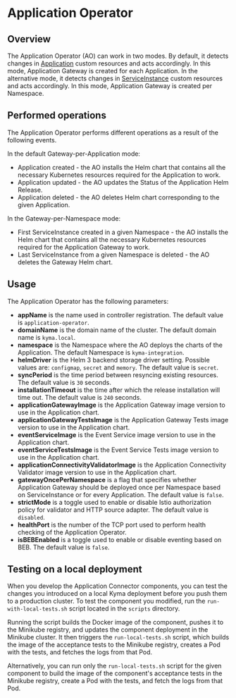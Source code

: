 # Application Operator

## Overview

The Application Operator (AO) can work in two modes.
By default, it detects changes in [Application](../../docs/05-technical-reference/00-custom-resources/ac-01-application.md) custom resources and acts accordingly. In this mode, Application Gateway is created for each Application.
In the alternative mode, it detects changes in [ServiceInstance](../../docs/01-overview/main-areas/service-management/smgt-03-sc-resources.md) custom resources and acts accordingly. In this mode, Application Gateway is created per Namespace.


## Performed operations

The Application Operator performs different operations as a result of the following events.

<!--- when gatewayOncePerNamespace=false (default)  -->
In the default Gateway-per-Application mode:
 - Application created - the AO installs the Helm chart that contains all the necessary Kubernetes resources required for the Application to work.
 - Application updated - the AO updates the Status of the Application Helm Release.
 - Application deleted - the AO deletes Helm chart corresponding to the given Application.

<!--- when gatewayOncePerNamespace=true -->
In the Gateway-per-Namespace mode:
 - First ServiceInstance created in a given Namespace - the AO installs the Helm chart that contains all the necessary Kubernetes resources required for the Application Gateway to work.
 - Last ServiceInstance from a given Namespace is deleted - the AO deletes the Gateway Helm chart.


## Usage

The Application Operator has the following parameters:
 - **appName** is the name used in controller registration. The default value is `application-operator`.
 - **domainName** is the domain name of the cluster. The default domain name is `kyma.local`.
 - **namespace** is the Namespace where the AO deploys the charts of the Application. The default Namespace is `kyma-integration`.
 - **helmDriver** is the Helm 3 backend storage driver setting. Possible values are: `configmap`, `secret` and `memory`. The default value is `secret`.
 - **syncPeriod** is the time period between resyncing existing resources. The default value is `30` seconds.
 - **installationTimeout** is the time after which the release installation will time out. The default value is `240` seconds.
 - **applicationGatewayImage** is the Application Gateway image version to use in the Application chart.
 - **applicationGatewayTestsImage** is the Application Gateway Tests image version to use in the Application chart.
 - **eventServiceImage** is the Event Service image version to use in the Application chart.
 - **eventServiceTestsImage** is the Event Service Tests image version to use in the Application chart.
 - **applicationConnectivityValidatorImage** is the Application Connectivity Validator image version to use in the Application chart.
 - **gatewayOncePerNamespace** is a flag that specifies whether Application Gateway should be deployed once per Namespace based on ServiceInstance or for every Application. The default value is `false`.
 - **strictMode** is a toggle used to enable or disable Istio authorization policy for validator and HTTP source adapter. The default value is `disabled`.
 - **healthPort** is the number of the TCP port used to perform health checking of the Application Operator.
 - **isBEBEnabled** is a toggle used to enable or disable eventing based on BEB. The default value is `false`.

## Testing on a local deployment

When you develop the Application Connector components, you can test the changes you introduced on a local Kyma deployment before you push them to a production cluster.
To test the component you modified, run the `run-with-local-tests.sh` script located in the `scripts` directory.

Running the script builds the Docker image of the component, pushes it to the Minikube registry, and updates the component deployment in the Minikube cluster. It then triggers the `run-local-tests.sh` script, which builds the image of the acceptance tests to the Minikube registry, creates a Pod with the tests, and fetches the logs from that Pod.

Alternatively, you can run only the `run-local-tests.sh` script for the given component to build the image of the component's acceptance tests in the Minikube registry, create a Pod with the tests, and fetch the logs from that Pod.
